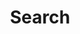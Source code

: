 ---
title: "Search" # in any language you want
layout: "search" # necessary for search
url: "/search"
# description: "Description for Search"
summary: "search"
placeholder: "Search between posts"
---